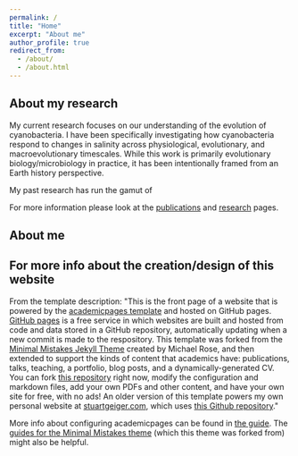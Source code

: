 ```yaml
---
permalink: /
title: "Home"
excerpt: "About me"
author_profile: true
redirect_from: 
  - /about/
  - /about.html
---
```

About my research
-----
My current research focuses on our understanding of the evolution of cyanobacteria.
I have been specifically investigating how cyanobacteria respond to changes in salinity across physiological, evolutionary, and macroevolutionary timescales.
While this work is primarily evolutionary biology/microbiology in practice, it has been intentionally framed from an Earth history perspective.

My past research has run the gamut of 

For more information please look at the [publications](https://jen-reeve.github.io/publications/) and [research]() pages.

About me
-----



For more info about the creation/design of this website
------
From the template description: "This is the front page of a website that is powered by the [academicpages template](https://github.com/academicpages/academicpages.github.io) and hosted on GitHub pages. [GitHub pages](https://pages.github.com) is a free service in which websites are built and hosted from code and data stored in a GitHub repository, automatically updating when a new commit is made to the respository. This template was forked from the [Minimal Mistakes Jekyll Theme](https://mmistakes.github.io/minimal-mistakes/) created by Michael Rose, and then extended to support the kinds of content that academics have: publications, talks, teaching, a portfolio, blog posts, and a dynamically-generated CV. You can fork [this repository](https://github.com/academicpages/academicpages.github.io) right now, modify the configuration and markdown files, add your own PDFs and other content, and have your own site for free, with no ads! An older version of this template powers my own personal website at [stuartgeiger.com](http://stuartgeiger.com), which uses [this Github repository](https://github.com/staeiou/staeiou.github.io)."

More info about configuring academicpages can be found in [the guide](https://academicpages.github.io/markdown/). The [guides for the Minimal Mistakes theme](https://mmistakes.github.io/minimal-mistakes/docs/configuration/) (which this theme was forked from) might also be helpful.
